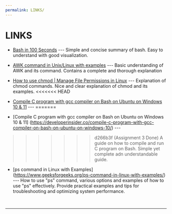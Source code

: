 ```yaml
---
permalink: LINKS/
---
```


# LINKS

* [Bash in 100 Seconds](https://www.youtube.com/watch?v=I4EWvMFj37g) --- 
Simple and concise summary of bash. Easy to understand with good visualization.

* [AWK command in Unix/Linux with examples](https://www.geeksforgeeks.org/awk-command-unixlinux-examples/) ---
Basic understanding of AWK and its command. Contains a complete and thorough explanation
* [How to use chmod | Manage File Permissions in Linux](https://www.youtube.com/watch?v=ngJG6Ix5FR4) ---
Explanation of chmod commands. Nice and clear explanation of chmod and its examples.
<<<<<<< HEAD
* [Compile C program with gcc compiler on Bash on Ubuntu on Windows 10 & 11](https://developerinsider.co/compile-c-program-with-gcc-compiler-on-bash-on-ubuntu-on-windows-10/) ---
=======
* [Compile C program with gcc compiler on Bash on Ubuntu on Windows 10 & 11] (https://developerinsider.co/compile-c-program-with-gcc-compiler-on-bash-on-ubuntu-on-windows-10/) --- 
>>>>>>> d266b3f (Assignment 3 Done)
A guide on how to compile and run C program on Bash. Simple yet complete adn understandable guide.
* [ps command in Linux with Examples] (https://www.geeksforgeeks.org/ps-command-in-linux-with-examples/) ---
How to use "ps" command, various options and examples of how to use "ps" effectively. Provide practical examples and tips for troubleshooting and optimizing system performance.
<br>
<hr> 
